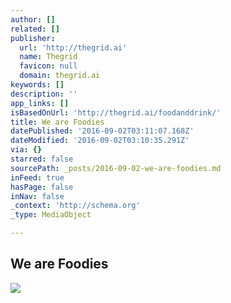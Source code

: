 ```yaml
---
author: []
related: []
publisher:
  url: 'http://thegrid.ai'
  name: Thegrid
  favicon: null
  domain: thegrid.ai
keywords: []
description: ''
app_links: []
isBasedOnUrl: 'http://thegrid.ai/foodanddrink/'
title: We are Foodies
datePublished: '2016-09-02T03:11:07.168Z'
dateModified: '2016-09-02T03:10:35.291Z'
via: {}
starred: false
sourcePath: _posts/2016-09-02-we-are-foodies.md
inFeed: true
hasPage: false
inNav: false
_context: 'http://schema.org'
_type: MediaObject

---
```

<article style=""><h1>We are Foodies</h1><img src="https://imgflo.herokuapp.com/graph/851b8fd15e770b1/795008720666e43e473f342a3ff70561/passthrough.jpg?input=https%3A%2F%2Fs3-us-west-2.amazonaws.com%2Fthe-grid-img%2Fp%2Fb409d2fe1d9493a232c86da455e19117512c51d1.jpg&amp;width=1440" /></article>